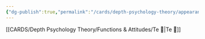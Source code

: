```yaml
---
{"dg-publish":true,"permalink":"/cards/depth-psychology-theory/appearance/","noteIcon":"","created":"2023-01-18T14:45:33.311+01:00","updated":"2023-02-26T16:43:15.551+01:00"}
---
```



[[CARDS/Depth Psychology Theory/Functions & Attitudes/Te 🏹\|Te 🏹]]

